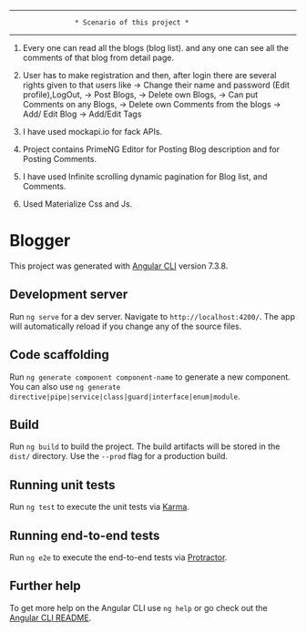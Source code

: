 --------------------------------------------------------------------------------------------------------------------------------------
					* Scenario of this project *
---------------------------------------------------------------------------------------------------------------------------------------

1) Every one can read all the blogs (blog list). and any one can see all the comments of that blog from detail page.


2) User has to make registration and then, after login there are several rights given to that users like 
   -> Change their name and password (Edit profile),LogOut,
   -> Post Blogs, 
   -> Delete own Blogs,
   -> Can put Comments on any Blogs,
   -> Delete own Comments from the blogs
   -> Add/ Edit Blog
   -> Add/Edit Tags

3) I have used mockapi.io for fack APIs.

4) Project contains PrimeNG Editor for Posting Blog description and for Posting Comments.

5) I have used Infinite scrolling dynamic pagination for Blog list, and Comments.

6) Used Materialize Css and Js.

# Blogger

This project was generated with [Angular CLI](https://github.com/angular/angular-cli) version 7.3.8.

## Development server

Run `ng serve` for a dev server. Navigate to `http://localhost:4200/`. The app will automatically reload if you change any of the source files.

## Code scaffolding

Run `ng generate component component-name` to generate a new component. You can also use `ng generate directive|pipe|service|class|guard|interface|enum|module`.

## Build

Run `ng build` to build the project. The build artifacts will be stored in the `dist/` directory. Use the `--prod` flag for a production build.

## Running unit tests

Run `ng test` to execute the unit tests via [Karma](https://karma-runner.github.io).

## Running end-to-end tests

Run `ng e2e` to execute the end-to-end tests via [Protractor](http://www.protractortest.org/).

## Further help

To get more help on the Angular CLI use `ng help` or go check out the [Angular CLI README](https://github.com/angular/angular-cli/blob/master/README.md).
